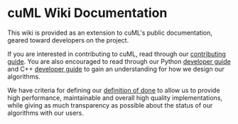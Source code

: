 # cuML Wiki Documentation

This wiki is provided as an extension to cuML's public documentation, geared toward developers on the project.

If you are interested in contributing to cuML, read through our [contributing guide](../CONTRIBUTING.md). You are
also encouraged to read through our Python [developer guide](python/DEVELOPER_GUIDE.md) and C++ 
[developer guide](cpp/DEVELOPER_GUIDE.md) to gain an understanding for how we design our algorithms.

We have criteria for defining our [definition of done](DEFINITION_OF_DONE_CRITERIA.md) to allow us to provide high performance, maintainable and overall high quality implementations, while giving as much transparency as possible about the status of our algorithms with our users.